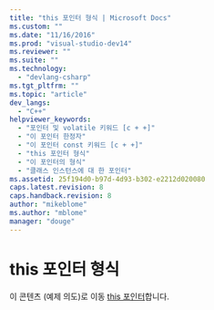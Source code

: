 ```yaml
---
title: "this 포인터 형식 | Microsoft Docs"
ms.custom: ""
ms.date: "11/16/2016"
ms.prod: "visual-studio-dev14"
ms.reviewer: ""
ms.suite: ""
ms.technology: 
  - "devlang-csharp"
ms.tgt_pltfrm: ""
ms.topic: "article"
dev_langs: 
  - "C++"
helpviewer_keywords: 
  - "포인터 및 volatile 키워드 [c + +]"
  - "이 포인터 한정자"
  - "이 포인터 const 키워드 [c + +]"
  - "this 포인터 형식"
  - "이 포인터의 형식"
  - "클래스 인스턴스에 대 한 포인터"
ms.assetid: 25f194d0-b97d-4d93-b302-e2212d020080
caps.latest.revision: 8
caps.handback.revision: 8
author: "mikeblome"
ms.author: "mblome"
manager: "douge"
---
```

# this 포인터 형식
이 콘텐츠 \(예제 의도\)로 이동 [this 포인터](../cpp/this-pointer.md)합니다.
